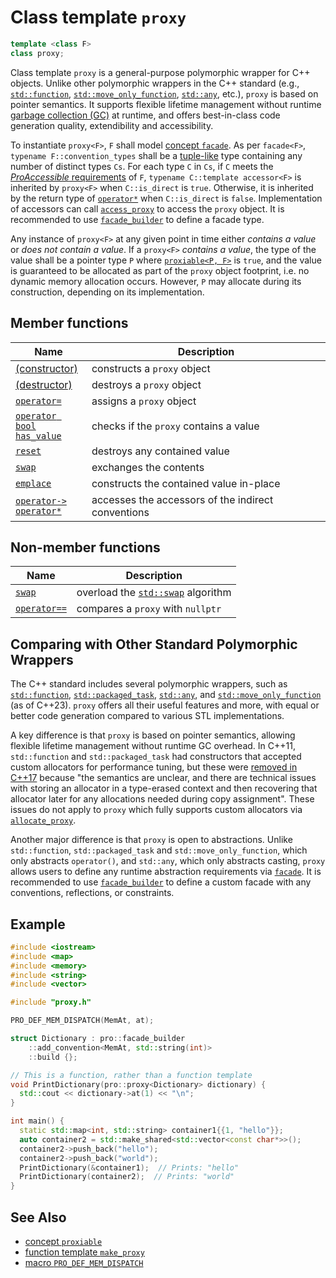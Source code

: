 # Class template `proxy`

```cpp
template <class F>
class proxy;
```

Class template `proxy` is a general-purpose polymorphic wrapper for C++ objects. Unlike other polymorphic wrappers in the C++ standard (e.g., [`std::function`](https://en.cppreference.com/w/cpp/utility/functional/function), [`std::move_only_function`](https://en.cppreference.com/w/cpp/utility/functional/move_only_function), [`std::any`](https://en.cppreference.com/w/cpp/utility/any), etc.), `proxy` is based on pointer semantics. It supports flexible lifetime management without runtime [garbage collection (GC)](https://en.wikipedia.org/wiki/Garbage_collection_(computer_science)) at runtime, and offers best-in-class code generation quality, extendibility and accessibility.

To instantiate `proxy<F>`, `F` shall model [concept `facade`](facade.md). As per `facade<F>`, `typename F::convention_types` shall be a [tuple-like](https://en.cppreference.com/w/cpp/utility/tuple/tuple-like) type containing any number of distinct types `Cs`. For each type `C` in `Cs`, if `C` meets the [*ProAccessible* requirements](ProAccessible.md) of `F`, `typename C::template accessor<F>` is inherited by `proxy<F>` when `C::is_direct` is `true`. Otherwise, it is inherited by the return type of [`operator*`](proxy/indirection.md) when `C::is_direct` is `false`. Implementation of accessors can call [`access_proxy`](access_proxy.md) to access the `proxy` object. It is recommended to use [`facade_builder`](basic_facade_builder.md) to define a facade type.

Any instance of `proxy<F>` at any given point in time either *contains a value* or *does not contain a value*. If a `proxy<F>` *contains a value*, the type of the value shall be a pointer type `P`  where [`proxiable<P, F>`](proxiable.md) is `true`, and the value is guaranteed to be allocated as part of the `proxy` object footprint, i.e. no dynamic memory allocation occurs. However, `P` may allocate during its construction, depending on its implementation.

## Member functions

| Name                                                       | Description                                        |
| ---------------------------------------------------------- | -------------------------------------------------- |
| [(constructor)](proxy/constructor.md)                      | constructs a `proxy` object                        |
| [(destructor)](proxy/destructor.md)                        | destroys a `proxy` object                          |
| [`operator=`](proxy/assignment.md)                         | assigns a `proxy` object                           |
| [`operator bool`<br />`has_value`](proxy/operator_bool.md) | checks if the `proxy` contains a value             |
| [`reset`](proxy/reset.md)                                  | destroys any contained value                       |
| [`swap`](proxy/swap.md)                                    | exchanges the contents                             |
| [`emplace`](proxy/emplace.md)                              | constructs the contained value in-place            |
| [`operator->`<br />`operator*`](proxy/indirection.md)      | accesses the accessors of the indirect conventions |

## Non-member functions

| Name                                              | Description                                                  |
| ------------------------------------------------- | ------------------------------------------------------------ |
| [`swap`](proxy/friend_swap.md)                    | overload the [`std::swap`](https://en.cppreference.com/w/cpp/algorithm/swap) algorithm |
| [`operator==`](proxy/friend_operator_equality.md) | compares a `proxy` with `nullptr`                            |

## Comparing with Other Standard Polymorphic Wrappers

The C++ standard includes several polymorphic wrappers, such as [`std::function`](https://en.cppreference.com/w/cpp/utility/functional/function/function), [`std::packaged_task`](https://en.cppreference.com/w/cpp/thread/packaged_task), [`std::any`](https://en.cppreference.com/w/cpp/utility/any/any), and [`std::move_only_function`](https://en.cppreference.com/w/cpp/utility/functional/move_only_function/move_only_function) (as of C++23). `proxy` offers all their useful features and more, with equal or better code generation compared to various STL implementations.

A key difference is that `proxy` is based on pointer semantics, allowing flexible lifetime management without runtime GC overhead. In C++11, `std::function` and `std::packaged_task` had constructors that accepted custom allocators for performance tuning, but these were [removed in C++17](https://www.open-std.org/jtc1/sc22/wg21/docs/papers/2016/p0302r1.html) because "the semantics are unclear, and there are technical issues with storing an allocator in a type-erased context and then recovering that allocator later for any allocations needed during copy assignment". These issues do not apply to `proxy` which fully supports custom allocators via [`allocate_proxy`](allocate_proxy.md).

Another major difference is that `proxy` is open to abstractions. Unlike `std::function`, `std::packaged_task` and `std::move_only_function`, which only abstracts `operator()`, and `std::any`, which only abstracts casting, `proxy` allows users to define any runtime abstraction requirements via [`facade`](facade.md). It is recommended to use [`facade_builder`](basic_facade_builder.md) to define a custom facade with any conventions, reflections, or constraints.

## Example

```cpp
#include <iostream>
#include <map>
#include <memory>
#include <string>
#include <vector>

#include "proxy.h"

PRO_DEF_MEM_DISPATCH(MemAt, at);

struct Dictionary : pro::facade_builder
    ::add_convention<MemAt, std::string(int)>
    ::build {};

// This is a function, rather than a function template
void PrintDictionary(pro::proxy<Dictionary> dictionary) {
  std::cout << dictionary->at(1) << "\n";
}

int main() {
  static std::map<int, std::string> container1{{1, "hello"}};
  auto container2 = std::make_shared<std::vector<const char*>>();
  container2->push_back("hello");
  container2->push_back("world");
  PrintDictionary(&container1);  // Prints: "hello"
  PrintDictionary(container2);  // Prints: "world"
}
```

## See Also

- [concept `proxiable`](proxiable.md)
- [function template `make_proxy`](make_proxy.md)
- [macro `PRO_DEF_MEM_DISPATCH`](PRO_DEF_MEM_DISPATCH.md)
